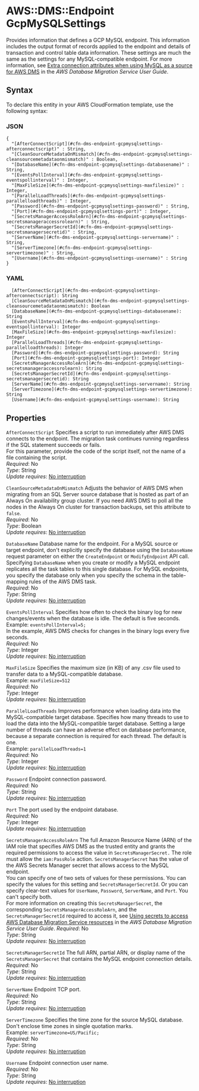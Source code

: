 # AWS::DMS::Endpoint GcpMySQLSettings<a name="aws-properties-dms-endpoint-gcpmysqlsettings"></a>

Provides information that defines a GCP MySQL endpoint\. This information includes the output format of records applied to the endpoint and details of transaction and control table data information\. These settings are much the same as the settings for any MySQL\-compatible endpoint\. For more information, see [ Extra connection attributes when using MySQL as a source for AWS DMS](https://docs.aws.amazon.com/dms/latest/userguide/CHAP_Source.MySQL.html#CHAP_Source.MySQL.ConnectionAttrib) in the _AWS Database Migration Service User Guide_\.

## Syntax<a name="aws-properties-dms-endpoint-gcpmysqlsettings-syntax"></a>

To declare this entity in your AWS CloudFormation template, use the following syntax:

### JSON<a name="aws-properties-dms-endpoint-gcpmysqlsettings-syntax.json"></a>

```
{
  "[AfterConnectScript](#cfn-dms-endpoint-gcpmysqlsettings-afterconnectscript)" : String,
  "[CleanSourceMetadataOnMismatch](#cfn-dms-endpoint-gcpmysqlsettings-cleansourcemetadataonmismatch)" : Boolean,
  "[DatabaseName](#cfn-dms-endpoint-gcpmysqlsettings-databasename)" : String,
  "[EventsPollInterval](#cfn-dms-endpoint-gcpmysqlsettings-eventspollinterval)" : Integer,
  "[MaxFileSize](#cfn-dms-endpoint-gcpmysqlsettings-maxfilesize)" : Integer,
  "[ParallelLoadThreads](#cfn-dms-endpoint-gcpmysqlsettings-parallelloadthreads)" : Integer,
  "[Password](#cfn-dms-endpoint-gcpmysqlsettings-password)" : String,
  "[Port](#cfn-dms-endpoint-gcpmysqlsettings-port)" : Integer,
  "[SecretsManagerAccessRoleArn](#cfn-dms-endpoint-gcpmysqlsettings-secretsmanageraccessrolearn)" : String,
  "[SecretsManagerSecretId](#cfn-dms-endpoint-gcpmysqlsettings-secretsmanagersecretid)" : String,
  "[ServerName](#cfn-dms-endpoint-gcpmysqlsettings-servername)" : String,
  "[ServerTimezone](#cfn-dms-endpoint-gcpmysqlsettings-servertimezone)" : String,
  "[Username](#cfn-dms-endpoint-gcpmysqlsettings-username)" : String
}
```

### YAML<a name="aws-properties-dms-endpoint-gcpmysqlsettings-syntax.yaml"></a>

```
  [AfterConnectScript](#cfn-dms-endpoint-gcpmysqlsettings-afterconnectscript): String
  [CleanSourceMetadataOnMismatch](#cfn-dms-endpoint-gcpmysqlsettings-cleansourcemetadataonmismatch): Boolean
  [DatabaseName](#cfn-dms-endpoint-gcpmysqlsettings-databasename): String
  [EventsPollInterval](#cfn-dms-endpoint-gcpmysqlsettings-eventspollinterval): Integer
  [MaxFileSize](#cfn-dms-endpoint-gcpmysqlsettings-maxfilesize): Integer
  [ParallelLoadThreads](#cfn-dms-endpoint-gcpmysqlsettings-parallelloadthreads): Integer
  [Password](#cfn-dms-endpoint-gcpmysqlsettings-password): String
  [Port](#cfn-dms-endpoint-gcpmysqlsettings-port): Integer
  [SecretsManagerAccessRoleArn](#cfn-dms-endpoint-gcpmysqlsettings-secretsmanageraccessrolearn): String
  [SecretsManagerSecretId](#cfn-dms-endpoint-gcpmysqlsettings-secretsmanagersecretid): String
  [ServerName](#cfn-dms-endpoint-gcpmysqlsettings-servername): String
  [ServerTimezone](#cfn-dms-endpoint-gcpmysqlsettings-servertimezone): String
  [Username](#cfn-dms-endpoint-gcpmysqlsettings-username): String
```

## Properties<a name="aws-properties-dms-endpoint-gcpmysqlsettings-properties"></a>

`AfterConnectScript` <a name="cfn-dms-endpoint-gcpmysqlsettings-afterconnectscript"></a>
Specifies a script to run immediately after AWS DMS connects to the endpoint\. The migration task continues running regardless if the SQL statement succeeds or fails\.  
For this parameter, provide the code of the script itself, not the name of a file containing the script\.  
_Required_: No  
_Type_: String  
_Update requires_: [No interruption](https://docs.aws.amazon.com/AWSCloudFormation/latest/UserGuide/using-cfn-updating-stacks-update-behaviors.html#update-no-interrupt)

`CleanSourceMetadataOnMismatch` <a name="cfn-dms-endpoint-gcpmysqlsettings-cleansourcemetadataonmismatch"></a>
Adjusts the behavior of AWS DMS when migrating from an SQL Server source database that is hosted as part of an Always On availability group cluster\. If you need AWS DMS to poll all the nodes in the Always On cluster for transaction backups, set this attribute to `false`\.  
_Required_: No  
_Type_: Boolean  
_Update requires_: [No interruption](https://docs.aws.amazon.com/AWSCloudFormation/latest/UserGuide/using-cfn-updating-stacks-update-behaviors.html#update-no-interrupt)

`DatabaseName` <a name="cfn-dms-endpoint-gcpmysqlsettings-databasename"></a>
Database name for the endpoint\. For a MySQL source or target endpoint, don't explicitly specify the database using the `DatabaseName` request parameter on either the `CreateEndpoint` or `ModifyEndpoint` API call\. Specifying `DatabaseName` when you create or modify a MySQL endpoint replicates all the task tables to this single database\. For MySQL endpoints, you specify the database only when you specify the schema in the table\-mapping rules of the AWS DMS task\.  
_Required_: No  
_Type_: String  
_Update requires_: [No interruption](https://docs.aws.amazon.com/AWSCloudFormation/latest/UserGuide/using-cfn-updating-stacks-update-behaviors.html#update-no-interrupt)

`EventsPollInterval` <a name="cfn-dms-endpoint-gcpmysqlsettings-eventspollinterval"></a>
Specifies how often to check the binary log for new changes/events when the database is idle\. The default is five seconds\.  
Example: `eventsPollInterval=5;`  
In the example, AWS DMS checks for changes in the binary logs every five seconds\.  
_Required_: No  
_Type_: Integer  
_Update requires_: [No interruption](https://docs.aws.amazon.com/AWSCloudFormation/latest/UserGuide/using-cfn-updating-stacks-update-behaviors.html#update-no-interrupt)

`MaxFileSize` <a name="cfn-dms-endpoint-gcpmysqlsettings-maxfilesize"></a>
Specifies the maximum size \(in KB\) of any \.csv file used to transfer data to a MySQL\-compatible database\.  
Example: `maxFileSize=512`  
_Required_: No  
_Type_: Integer  
_Update requires_: [No interruption](https://docs.aws.amazon.com/AWSCloudFormation/latest/UserGuide/using-cfn-updating-stacks-update-behaviors.html#update-no-interrupt)

`ParallelLoadThreads` <a name="cfn-dms-endpoint-gcpmysqlsettings-parallelloadthreads"></a>
Improves performance when loading data into the MySQL\-compatible target database\. Specifies how many threads to use to load the data into the MySQL\-compatible target database\. Setting a large number of threads can have an adverse effect on database performance, because a separate connection is required for each thread\. The default is one\.  
Example: `parallelLoadThreads=1`  
_Required_: No  
_Type_: Integer  
_Update requires_: [No interruption](https://docs.aws.amazon.com/AWSCloudFormation/latest/UserGuide/using-cfn-updating-stacks-update-behaviors.html#update-no-interrupt)

`Password` <a name="cfn-dms-endpoint-gcpmysqlsettings-password"></a>
Endpoint connection password\.  
_Required_: No  
_Type_: String  
_Update requires_: [No interruption](https://docs.aws.amazon.com/AWSCloudFormation/latest/UserGuide/using-cfn-updating-stacks-update-behaviors.html#update-no-interrupt)

`Port` <a name="cfn-dms-endpoint-gcpmysqlsettings-port"></a>
The port used by the endpoint database\.  
_Required_: No  
_Type_: Integer  
_Update requires_: [No interruption](https://docs.aws.amazon.com/AWSCloudFormation/latest/UserGuide/using-cfn-updating-stacks-update-behaviors.html#update-no-interrupt)

`SecretsManagerAccessRoleArn` <a name="cfn-dms-endpoint-gcpmysqlsettings-secretsmanageraccessrolearn"></a>
The full Amazon Resource Name \(ARN\) of the IAM role that specifies AWS DMS as the trusted entity and grants the required permissions to access the value in `SecretsManagerSecret.` The role must allow the `iam:PassRole` action\. `SecretsManagerSecret` has the value of the AWS Secrets Manager secret that allows access to the MySQL endpoint\.  
You can specify one of two sets of values for these permissions\. You can specify the values for this setting and `SecretsManagerSecretId`\. Or you can specify clear\-text values for `UserName`, `Password`, `ServerName`, and `Port`\. You can't specify both\.  
For more information on creating this `SecretsManagerSecret`, the corresponding `SecretsManagerAccessRoleArn`, and the `SecretsManagerSecretId` required to access it, see [ Using secrets to access AWS Database Migration Service resources](https://docs.aws.amazon.com/dms/latest/userguide/CHAP_Security.html#security-iam-secretsmanager) in the _AWS Database Migration Service User Guide_\.
_Required_: No  
_Type_: String  
_Update requires_: [No interruption](https://docs.aws.amazon.com/AWSCloudFormation/latest/UserGuide/using-cfn-updating-stacks-update-behaviors.html#update-no-interrupt)

`SecretsManagerSecretId` <a name="cfn-dms-endpoint-gcpmysqlsettings-secretsmanagersecretid"></a>
The full ARN, partial ARN, or display name of the `SecretsManagerSecret` that contains the MySQL endpoint connection details\.  
_Required_: No  
_Type_: String  
_Update requires_: [No interruption](https://docs.aws.amazon.com/AWSCloudFormation/latest/UserGuide/using-cfn-updating-stacks-update-behaviors.html#update-no-interrupt)

`ServerName` <a name="cfn-dms-endpoint-gcpmysqlsettings-servername"></a>
Endpoint TCP port\.  
_Required_: No  
_Type_: String  
_Update requires_: [No interruption](https://docs.aws.amazon.com/AWSCloudFormation/latest/UserGuide/using-cfn-updating-stacks-update-behaviors.html#update-no-interrupt)

`ServerTimezone` <a name="cfn-dms-endpoint-gcpmysqlsettings-servertimezone"></a>
Specifies the time zone for the source MySQL database\. Don't enclose time zones in single quotation marks\.  
Example: `serverTimezone=US/Pacific;`  
_Required_: No  
_Type_: String  
_Update requires_: [No interruption](https://docs.aws.amazon.com/AWSCloudFormation/latest/UserGuide/using-cfn-updating-stacks-update-behaviors.html#update-no-interrupt)

`Username` <a name="cfn-dms-endpoint-gcpmysqlsettings-username"></a>
Endpoint connection user name\.  
_Required_: No  
_Type_: String  
_Update requires_: [No interruption](https://docs.aws.amazon.com/AWSCloudFormation/latest/UserGuide/using-cfn-updating-stacks-update-behaviors.html#update-no-interrupt)
